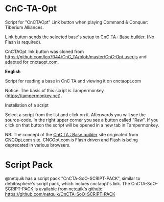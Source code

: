 # CnC-TA-Opt
Script for "CnCTAOpt" Link button when playing Command & Conquer: Tiberium Alliances.

Link button sends the selected base's setup to <a href="http://www.cnctaopt.com">CnC TA : Base builder</a>. (No Flash is required).

CnCTAOpt link button was cloned from https://github.com/leo7044/CnC_TA/blob/master/CnC-Opt.user.js and adapted for cnctaopt.com.

<b>English</b>

Script for reading a base in CnC TA and viewing it on cnctaopt.com

Notice: The basis of this script is Tampermonkey (https://tampermonkey.net).

Installation of a script

Select a script from the list and click on it. Afterwards you will see the source-code. In the right upper corner you see a button called "Raw". If you click on that button the script will be opened in a new tab in Tampermonkey.

NB: The concept of the <a href="http://www.cnctaopt.com">CnC TA : Base builder</a> site originated from <a href="http://www.cncopt.com">CNCOpt.com</a> site. CNCOpt.com is Flash driven and Flash is being deprecated in various browsers.


# Script Pack
@netquik has a script pack "CnCTA-SoO-SCRIPT-PACK", similar to debitosphere's script pack, which inclues cnctaopt's link.
The CnCTA-SoO-SCRIPT-PACK is available from netquik's github: https://github.com/netquik/CnCTA-SoO-SCRIPT-PACK
